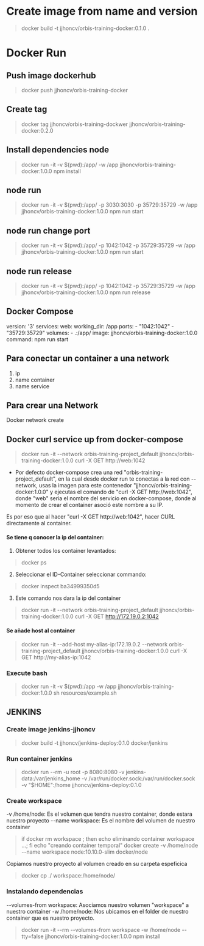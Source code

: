 # Create image from name and version
> docker build -t jjhoncv/orbis-training-docker:0.1.0 .
# Docker Run

## Push image dockerhub
> docker push jjhoncv/orbis-training-docker

## Create tag
> docker tag jjhoncv/orbis-training-dockwer jjhoncv/orbis-training-docker:0.2.0 

## Install dependencies node
> docker run -it -v $(pwd):/app/ -w /app jjhoncv/orbis-training-docker:1.0.0 npm install

## node run
> docker run -it -v $(pwd):/app/ -p 3030:3030 -p 35729:35729 -w /app jjhoncv/orbis-training-docker:1.0.0 npm run start

## node run change port
> docker run -it -v $(pwd):/app/ -p 1042:1042 -p 35729:35729 -w /app jjhoncv/orbis-training-docker:1.0.0 npm run start

## node run release
> docker run -it -v $(pwd):/app/ -p 1042:1042 -p 35729:35729 -w /app jjhoncv/orbis-training-docker:1.0.0 npm run release

## Docker Compose
version: '3'
services:
  web:
    working_dir: /app 
    ports:
    - "1042:1042"
    - "35729:35729"
    volumes:
    - .:/app/
    image: jjhoncv/orbis-training-docker:1.0.0
    command: npm run start

## Para conectar un container a una network
1. ip
2. name container
3. name service

## Para crear una Network
Docker network create

## Docker curl service up from docker-compose
> docker run -it --network orbis-training-project_default jjhoncv/orbis-training-docker:1.0.0 curl -X GET http://web:1042

* Por defecto docker-compose crea una red "orbis-training-project_default", en la cual desde docker run te conectas a la red con --network, usas la imagen para este contenedor "jjhoncv/orbis-training-docker:1.0.0" y ejecutas el comando de "curl -X GET http://web:1042", donde "web" seria el nombre del servicio en docker-compose, donde al momento de crear el container asoció este nombre a su IP.

Es por eso que al hacer "curl -X GET http://web:1042", hacer CURL directamente al container.

#### Se tiene q conocer la ip del container:

1. Obtener todos los container levantados:
> docker ps

2. Seleccionar el ID-Container seleccionar commando:
> docker inspect ba34999350d5 

3. Este comando nos dara la ip del container 

> docker run -it --network orbis-training-project_default jjhoncv/orbis-training-docker:1.0.0 curl -X GET http://172.19.0.2:1042

#### Se añade host al container

> docker run -it --add-host my-alias-ip:172.19.0.2 --network orbis-training-project_default jjhoncv/orbis-training-docker:1.0.0 curl -X GET http://my-alias-ip:1042

### Execute bash
> docker run -it -v $(pwd):/app -w /app jjhoncv/orbis-training-docker:1.0.0 sh resources/example.sh

## JENKINS

### Create image jenkins-jjhoncv
> docker build -t jjhoncv/jenkins-deploy:0.1.0 docker/jenkins

### Run container jenkins
> docker run --rm -u root -p 8080:8080 -v jenkins-data:/var/jenkins_home -v /var/run/docker.sock:/var/run/docker.sock -v "$HOME":/home jjhoncv/jenkins-deploy:0.1.0

### Create workspace
-v /home/node: Es el volumen que tendra nuestro container, donde estara nuestro proyecto 
--name workspace: Es el nombre del volumen de nuestro container

> if docker rm workspace ; then echo eliminando container workspace ...; fi
	echo "creando container temporal"
	docker create -v /home/node --name workspace node:10.10.0-slim docker/node

Copiamos nuestro proyecto al volumen creado en su carpeta espeficica 
> docker cp ./ workspace:/home/node/ 

### Instalando dependencias
--volumes-from workspace: Asociamos nuestro volumen "workspace" a nuestro container
-w /home/node: Nos ubicamos en el folder de nuestro container que es nuestro proyecto.

> docker run -it --rm --volumes-from workspace -w /home/node --tty=false jjhoncv/orbis-training-docker:1.0.0 npm install
